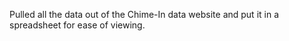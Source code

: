 Pulled all the data out of the Chime-In data website and put it in a spreadsheet for ease of viewing. 
